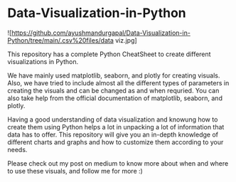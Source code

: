 # Data-Visualization-in-Python

![https://github.com/ayushmandurgapal/Data-Visualization-in-Python/tree/main/.csv%20files/data viz.jpg]

This repository has a complete Python CheatSheet to create different visualizations in Python. 

We have mainly used matplotlib, seaborn, and plotly for creating visuals. Also, we have tried to include almost all the different types of parameters in creating the visuals and can be changed as and when requried. You can also take help from the official documentation of matplotlib, seaborn, and plotly.

Having a good understanding of data visualization and knowung how to create them using Python helps a lot in unpacking a lot of information that data has to offer. This repository will give you an in-depth knowledge of different charts and graphs and how to customize them according to your needs.

Please check out my post on medium to know more about when and where to use these visuals, and follow me for more :)


